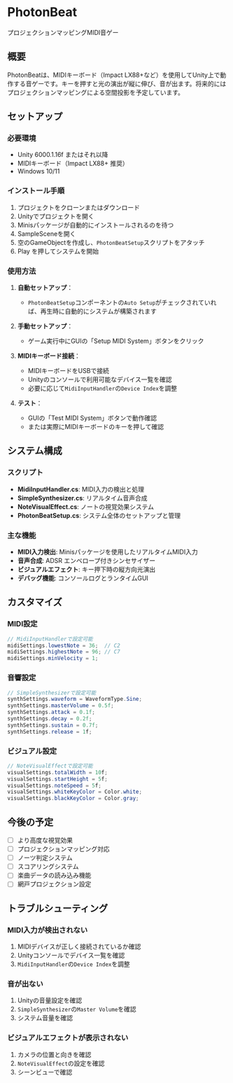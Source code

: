 # PhotonBeat

プロジェクションマッピングMIDI音ゲー

## 概要

PhotonBeatは、MIDIキーボード（Impact LX88+など）を使用してUnity上で動作する音ゲーです。キーを押すと光の演出が縦に伸び、音が出ます。将来的にはプロジェクションマッピングによる空間投影を予定しています。

## セットアップ

### 必要環境
- Unity 6000.1.16f またはそれ以降
- MIDIキーボード（Impact LX88+ 推奨）
- Windows 10/11

### インストール手順

1. プロジェクトをクローンまたはダウンロード
2. Unityでプロジェクトを開く
3. Minisパッケージが自動的にインストールされるのを待つ
4. SampleSceneを開く
5. 空のGameObjectを作成し、`PhotonBeatSetup`スクリプトをアタッチ
6. Play を押してシステムを開始

### 使用方法

1. **自動セットアップ**：
   - `PhotonBeatSetup`コンポーネントの`Auto Setup`がチェックされていれば、再生時に自動的にシステムが構築されます

2. **手動セットアップ**：
   - ゲーム実行中にGUIの「Setup MIDI System」ボタンをクリック

3. **MIDIキーボード接続**：
   - MIDIキーボードをUSBで接続
   - Unityのコンソールで利用可能なデバイス一覧を確認
   - 必要に応じて`MidiInputHandler`の`Device Index`を調整

4. **テスト**：
   - GUIの「Test MIDI System」ボタンで動作確認
   - または実際にMIDIキーボードのキーを押して確認

## システム構成

### スクリプト

- **MidiInputHandler.cs**: MIDI入力の検出と処理
- **SimpleSynthesizer.cs**: リアルタイム音声合成
- **NoteVisualEffect.cs**: ノートの視覚効果システム
- **PhotonBeatSetup.cs**: システム全体のセットアップと管理

### 主な機能

- **MIDI入力検出**: Minisパッケージを使用したリアルタイムMIDI入力
- **音声合成**: ADSR エンベロープ付きシンセサイザー
- **ビジュアルエフェクト**: キー押下時の縦方向光演出
- **デバッグ機能**: コンソールログとランタイムGUI

## カスタマイズ

### MIDI設定
```csharp
// MidiInputHandlerで設定可能
midiSettings.lowestNote = 36;  // C2
midiSettings.highestNote = 96; // C7
midiSettings.minVelocity = 1;
```

### 音響設定
```csharp
// SimpleSynthesizerで設定可能
synthSettings.waveform = WaveformType.Sine;
synthSettings.masterVolume = 0.5f;
synthSettings.attack = 0.1f;
synthSettings.decay = 0.2f;
synthSettings.sustain = 0.7f;
synthSettings.release = 1f;
```

### ビジュアル設定
```csharp
// NoteVisualEffectで設定可能
visualSettings.totalWidth = 10f;
visualSettings.startHeight = 5f;
visualSettings.noteSpeed = 5f;
visualSettings.whiteKeyColor = Color.white;
visualSettings.blackKeyColor = Color.gray;
```

## 今後の予定

- [ ] より高度な視覚効果
- [ ] プロジェクションマッピング対応
- [ ] ノーツ判定システム
- [ ] スコアリングシステム
- [ ] 楽曲データの読み込み機能
- [ ] 網戸プロジェクション設定

## トラブルシューティング

### MIDI入力が検出されない
1. MIDIデバイスが正しく接続されているか確認
2. Unityコンソールでデバイス一覧を確認
3. `MidiInputHandler`の`Device Index`を調整

### 音が出ない
1. Unityの音量設定を確認
2. `SimpleSynthesizer`の`Master Volume`を確認
3. システム音量を確認

### ビジュアルエフェクトが表示されない
1. カメラの位置と向きを確認
2. `NoteVisualEffect`の設定を確認
3. シーンビューで確認